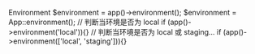 Environment
$environment = app()->environment();
$environment = App::environment();
// 判断当环境是否为 local
if (app()->environment('local')){}
// 判断当环境是否为 local 或 staging...
if (app()->environment(['local', 'staging'])){}